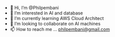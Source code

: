 - 👋 Hi, I’m @Philpembani
- 👀 I’m interested in AI and database
- 🌱 I’m currently learning AWS Cloud Architect 
- 💞️ I’m looking to collaborate on AI machines
- 📫 How to reach me ... philpembani@gmail.com

<!---
Philpembani/Philpembani is a ✨ special ✨ repository because its `README.md` (this file) appears on your GitHub profile.
You can click the Preview link to take a look at your changes.
--->

